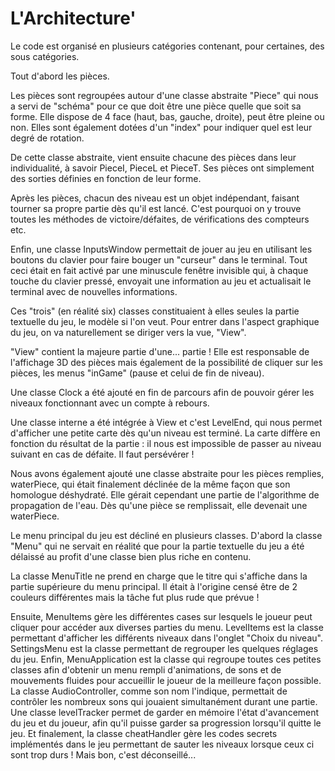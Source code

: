 # L'Architecture'


Le code est organisé en plusieurs catégories contenant, pour certaines, des sous catégories. 

Tout d'abord les pièces.

Les pièces sont regroupées autour d'une classe abstraite "Piece" qui nous a servi de "schéma" pour ce que doit être une pièce quelle que soit sa forme. Elle dispose de 4 face (haut, bas, gauche, droite), peut être pleine ou non. Elles sont également dotées d'un "index" pour indiquer quel est leur degré de rotation.

De cette classe abstraite, vient ensuite chacune des pièces dans leur individualité, à savoir PieceI, PieceL et PieceT. Ses pièces ont simplement des sorties définies en fonction de leur forme.

Après les pièces, chacun des niveau est un objet indépendant, faisant tourner sa propre partie dès qu'il est lancé. C'est pourquoi on y trouve toutes les méthodes de victoire/défaites, de vérifications des compteurs etc.

Enfin, une classe InputsWindow permettait de jouer au jeu en utilisant les boutons du clavier pour faire bouger un "curseur" dans le terminal. Tout ceci était en fait activé par une minuscule fenêtre invisible qui, à chaque touche du clavier pressé, envoyait une information au jeu et actualisait le terminal avec de nouvelles informations. 

Ces "trois" (en réalité six) classes constituaient à elles seules la partie textuelle du jeu, le modèle si l'on veut. Pour entrer dans l'aspect graphique du jeu, on va naturellement se diriger vers la vue, "View".

"View" contient la majeure partie d'une... partie ! Elle est responsable de l'affichage 3D des pièces mais également de la possibilité de cliquer sur les pièces, les menus "inGame" (pause et celui de fin de niveau). 

Une classe Clock a été ajouté en fin de parcours afin de pouvoir gérer les niveaux fonctionnant avec un compte à rebours. 

Une classe interne a été intégrée à View et c'est LevelEnd, qui nous permet d'afficher une petite carte dès qu'un niveau est terminé. La carte diffère en fonction du résultat de la partie : il nous est impossible de passer au niveau suivant en cas de défaite. Il faut persévérer !

Nous avons également ajouté une classe abstraite pour les pièces remplies, waterPiece, qui était finalement déclinée de la même façon que son homologue déshydraté. Elle gérait cependant une partie de l'algorithme de propagation de l'eau. Dès qu'une pièce se remplissait, elle devenait une waterPiece.

Le menu principal du jeu est décliné en plusieurs classes. D'abord la classe "Menu" qui ne servait en réalité que pour la partie textuelle du jeu a été délaissé au profit d'une classe bien plus riche en contenu. 

La classe MenuTitle ne prend en charge que le titre qui s'affiche dans la partie supérieure du menu principal. Il était à l'origine censé être de 2 couleurs différentes mais la tâche fut plus rude que prévue ! 

Ensuite, MenuItems gère les différentes cases sur lesquels le joueur peut cliquer pour accéder aux diverses parties du menu. 
LevelItems est la classe permettant d'afficher les différents niveaux dans l'onglet "Choix du niveau".
SettingsMenu est la classe permettant de regrouper les quelques réglages du jeu.
Enfin, MenuApplication est la classe qui regroupe toutes ces petites classes afin d'obtenir un menu rempli d'animations, de sons et de mouvements fluides pour accueillir le joueur de la meilleure façon possible. 
La classe AudioController, comme son nom l'indique, permettait de contrôler les nombreux sons qui jouaient simultanément durant une partie. 
Une classe levelTracker permet de garder en mémoire l'état d'avancement du jeu et du joueur, afin qu'il puisse garder sa progression lorsqu'il quitte le jeu. 
Et finalement, la classe cheatHandler gère les codes secrets implémentés dans le jeu permettant de sauter les niveaux lorsque ceux ci sont trop durs ! Mais bon, c'est déconseillé...

 
